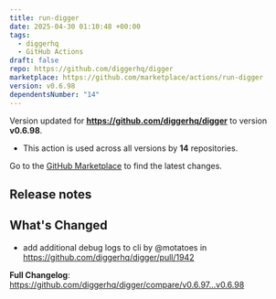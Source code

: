 ```yaml
---
title: run-digger
date: 2025-04-30 01:10:48 +00:00
tags:
  - diggerhq
  - GitHub Actions
draft: false
repo: https://github.com/diggerhq/digger
marketplace: https://github.com/marketplace/actions/run-digger
version: v0.6.98
dependentsNumber: "14"
---
```



Version updated for **https://github.com/diggerhq/digger** to version **v0.6.98**.
- This action is used across all versions by **14** repositories.

Go to the [GitHub Marketplace](https://github.com/marketplace/actions/run-digger) to find the latest changes.

## Release notes

## What's Changed
* add additional debug logs to cli by @motatoes in https://github.com/diggerhq/digger/pull/1942


**Full Changelog**: https://github.com/diggerhq/digger/compare/v0.6.97...v0.6.98
